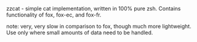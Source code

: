 zzcat - simple cat implementation, written in 100% pure zsh. Contains functionality of fox, fox-ec, and fox-fr.


note: very, very slow in comparison to fox, though much more lightweight. Use only where small amounts of data need to be handled.
